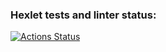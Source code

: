 ### Hexlet tests and linter status:
[![Actions Status](https://github.com/AnastasiaMir/js-oop-project-62/workflows/hexlet-check/badge.svg)](https://github.com/AnastasiaMir/js-oop-project-62/actions)